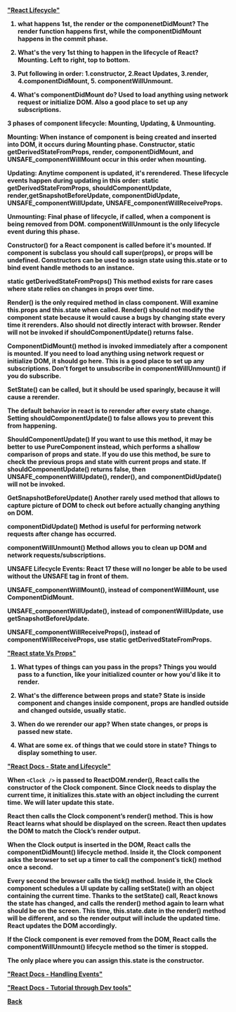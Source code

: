 <b><a href = "https://medium.com/@joshuablankenshipnola/react-component-lifecycle-events-cb77e670a093">"React Lifecycle"</a>

1. what happens 1st, the render or the componenetDidMount? The render function happens first, while the componentDidMount happens in the commit phase.

2. What's the very 1st thing to happen in the lifecycle of React? Mounting. Left to right, top to bottom.

3. Put following in order: 1.constructor, 2.React Updates, 3.render, 4.componentDidMount, 5. componentWillUnmount.

4. What's componentDidMount do? Used to load anything using network request or initialize DOM. Also a good place to set up any subscriptions.

3 phases of component lifecycle: Mounting, Updating, & Unmounting.

Mounting: When instance of component is being created and inserted into DOM, it occurs during Mounting phase. Constructor, static getDerivedStateFromProps, render, componentDidMount, and UNSAFE_componentWillMount occur in this order when mounting.

Updating: Anytime component is updated, it's rerendered. These lifecycle events happen during updating in this order: static getDerivedStateFromProps, shouldComponentUpdate, render,getSnapshotBeforeUpdate, componentDidUpdate, UNSAFE_componentWillUpdate, UNSAFE_componentWillReceiveProps.

Unmounting: Final phase of lifecycle, if called, when a component is being removed from DOM. componentWillUnmount is the only lifecycle event during this phase.

Constructor() for a React component is called before it's mounted. If component is subclass you should call super(props), or props will be undefined. Constructors can be used to assign state using this.state or to bind event handle methods to an instance.

static getDerivedStateFromProps() This method exists for rare cases where state relies on changes in props over time.

Render() is the only required method in class component. Will examine this.props and this.state when called. Render() should not modify the component state because it would cause a  bugs by changing state every time it rerenders. Also should not directly interact with browser. Render will not be invoked if shouldComponentUpdate() returns false.

ComponentDidMount() method is invoked immediately after a component is mounted. If you need to load anything using network request or initialize DOM, it should go here. This is a good place to set up any subscriptions. Don’t forget to unsubscribe in componentWillUnmount() if you do subscribe.

SetState() can be called, but it should be used sparingly, because it will cause a rerender.

The default behavior in react is to rerender after every state change. Setting shouldComponentUpdate() to false allows you to prevent this from happening.

ShouldComponentUpdate() If you want to use this method, it may be better to use PureComponent instead, which performs a shallow comparison of props and state. If you do use this method, be sure to check the previous props and state with current props and state. If shouldComponentUpdate() returns false, then UNSAFE_componentWillUpdate(), render(), and componentDidUpdate() will not be invoked.

GetSnapshotBeforeUpdate() Another rarely used method that allows to capture picture of DOM to check out before actually changing anything on DOM.

componentDidUpdate() Method is useful for performing network requests after change has occurred.

componentWillUnmount() Method allows you to clean up DOM and network requests/subscriptions.

UNSAFE Lifecycle Events: React 17 these will no longer be able to be used without the UNSAFE tag in front of them.

UNSAFE_componentWillMount(), instead of componentWillMount, use ComponentDidMount.

UNSAFE_componentWillUpdate(), instead of componentWillUpdate, use getSnapshotBeforeUpdate.

UNSAFE_componentWillReceiveProps(), instead of componentWillReceiveProps, use static getDerivedStateFromProps.

<b><a href = "https://www.youtube.com/watch?v=IYvD9oBCuJI">"React state Vs Props"</a>

1. What types of things can you pass in the props? Things you would pass to a function, like your initialized counter or how you'd like it to render.

2. What's the difference between props and state? State is inside component and changes inside component, props are handled outside and changed outside, usually static.

3. When do we rerender our app? When state changes, or props is passed new state.

4. What are some ex. of things that we could store in state? Things to display something to user.  

<b><a href = "https://reactjs.org/docs/state-and-lifecycle.html">"React Docs - State and Lifecycle"</a>

When `<Clock />` is passed to ReactDOM.render(), React calls the constructor of the Clock component. Since Clock needs to display the current time, it initializes this.state with an object including the current time. We will later update this state.

React then calls the Clock component’s render() method. This is how React learns what should be displayed on the screen. React then updates the DOM to match the Clock’s render output.

When the Clock output is inserted in the DOM, React calls the componentDidMount() lifecycle method. Inside it, the Clock component asks the browser to set up a timer to call the component’s tick() method once a second.

Every second the browser calls the tick() method. Inside it, the Clock component schedules a UI update by calling setState() with an object containing the current time. Thanks to the setState() call, React knows the state has changed, and calls the render() method again to learn what should be on the screen. This time, this.state.date in the render() method will be different, and so the render output will include the updated time. React updates the DOM accordingly.

If the Clock component is ever removed from the DOM, React calls the componentWillUnmount() lifecycle method so the timer is stopped.

The only place where you can assign this.state is the constructor.

<b><a href = "https://reactjs.org/docs/handling-events.html">"React Docs - Handling Events"</a>

<b><a href = "https://reactjs.org/tutorial/tutorial.html">"React Docs - Tutorial through Dev tools"</a>

<a href = "https://github.com/scottie-l/reading-notes/tree/main/reading-notes-301">Back</a>
